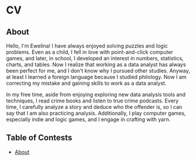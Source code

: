 # CV
## About
Hello, I'm Ewelina! I have always enjoyed solving puzzles and logic problems. Even as a child, I fell in love with point-and-click computer games, and later, in school, I developed an interest in numbers, statistics, charts, and tables. Now I realize that working as a data analyst has always been perfect for me, and I don't know why I pursued other studies. Anyway, at least I learned a foreign language because I studied philology. Now I am correcting my mistake and gaining skills to work as a data analyst.

In my free time, aside from enjoying exploring new data analysis tools and techniques, I read crime books and listen to true crime podcasts. Every time, I carefully analyze a story and deduce who the offender is, so I can say that I am also practicing analysis. Additionally, I play computer games, especially indie and logic games, and I engage in crafting with yarn.
## Table of Contests
* [About](#about)

